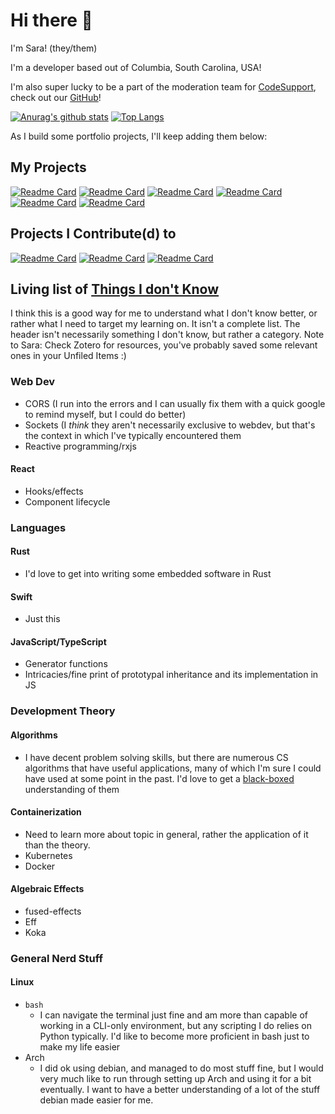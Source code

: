 # Hi there 👋

I'm Sara! (they/them)

I'm a developer based out of Columbia, South Carolina, USA! 

I'm also super lucky to be a part of the moderation team for [CodeSupport](https://codesupport.dev/), check out our [GitHub](https://github.com/codesupport)!

[![Anurag's github stats](https://github-readme-stats.vercel.app/api?username=saramaebee)](https://github.com/anuraghazra/github-readme-stats)
[![Top Langs](https://github-readme-stats.vercel.app/api/top-langs/?username=saramaebee&layout=compact)](https://github.com/anuraghazra/github-readme-stats)

As I build some portfolio projects, I'll keep adding them below:

## My Projects

[![Readme Card](https://github-readme-stats.vercel.app/api/pin/?username=SMSpotifY&repo=SMSpotifY)](https://github.com/SMSpotifY/SMSpotifY)
[![Readme Card](https://github-readme-stats.vercel.app/api/pin/?username=saramaebee&repo=advent_of_code)](https://github.com/saramaebee/advent_of_code)
[![Readme Card](https://github-readme-stats.vercel.app/api/pin/?username=saramaebee&repo=free-code-camp-quotes-project)](https://github.com/saramaebee/free-code-camp-quotes-project)
[![Readme Card](https://github-readme-stats.vercel.app/api/pin/?username=saramaebee&repo=free-code-camp-markdown-previewer)](https://github.com/saramaebee/free-code-camp-markdown-previewer)
[![Readme Card](https://github-readme-stats.vercel.app/api/pin/?username=saramaebee&repo=chromium-pickle-ts)](https://github.com/saramaebee/chromium-pickle-ts)
[![Readme Card](https://github-readme-stats.vercel.app/api/pin/?username=saramaebee&repo=mod-bot)](https://github.com/saramaebee/mod-bot)

## Projects I Contribute(d) to

[![Readme Card](https://github-readme-stats.vercel.app/api/pin/?username=codesupport&repo=discord-bot)](https://github.com/saramaebee/chromium-pickle-ts)
[![Readme Card](https://github-readme-stats.vercel.app/api/pin/?username=christopherwk210&repo=gm-bot)](https://github.com/christopherwk210/gm-bot)
[![Readme Card](https://github-readme-stats.vercel.app/api/pin/?username=sleeyax&repo=asarmor)](https://github.com/sleeyax/asarmor)



## Living list of [Things I don't Know](https://overreacted.io/things-i-dont-know-as-of-2018/)

I think this is a good way for me to understand what I don't know better, or rather what I need to target my learning on. It isn't a complete list. The header isn't necessarily something I don't know, but rather a category. Note to Sara: Check Zotero for resources, you've probably saved some relevant ones in your Unfiled Items :) 

### Web Dev
- CORS (I run into the errors and I can usually fix them with a quick google to remind myself, but I could do better)
- Sockets (I _think_ they aren't necessarily exclusive to webdev, but that's the context in which I've typically encountered them
- Reactive programming/rxjs

#### React 
- Hooks/effects
- Component lifecycle

### Languages

#### Rust
- I'd love to get into writing some embedded software in Rust

#### Swift
- Just this

#### JavaScript/TypeScript
- Generator functions
- Intricacies/fine print of prototypal inheritance and its implementation in JS

### Development Theory

#### Algorithms
- I have decent problem solving skills, but there are numerous CS algorithms that have useful applications, many of which I'm sure I could have used at some point in the past. I'd love to get a [black-boxed](https://www.youtube.com/watch?v=RDzsrmMl48I) understanding of them

#### Containerization
- Need to learn more about topic in general, rather the application of it than the theory.
- Kubernetes
- Docker

#### Algebraic Effects
- fused-effects
- Eff
- Koka

### General Nerd Stuff

#### Linux
- `bash`
  - I can navigate the terminal just fine and am more than capable of working in a CLI-only environment, but any scripting I do relies on Python typically. I'd like to become more proficient in bash just to make my life easier
- Arch
  - I did ok using debian, and managed to do most stuff fine, but I would very much like to run through setting up Arch and using it for a bit eventually. I want to have a better understanding of a lot of the stuff debian made easier for me.
